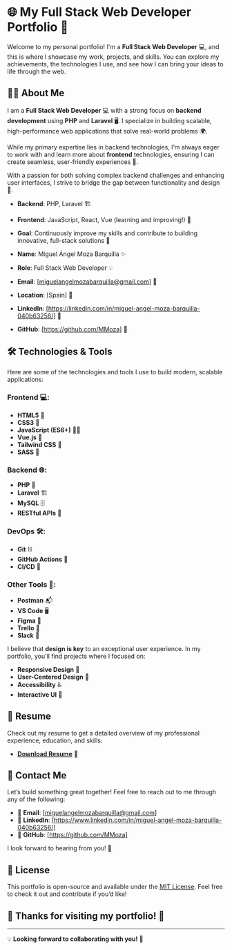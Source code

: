 # 🌐 **My Full Stack Web Developer Portfolio** 🚀

Welcome to my personal portfolio! I'm a **Full Stack Web Developer** 💻, and this is where I showcase my work, projects, and skills. You can explore my achievements, the technologies I use, and see how I can bring your ideas to life through the web.

## 👨‍💻 About Me

I am a **Full Stack Web Developer** 💻 with a strong focus on **backend development** using **PHP** and **Laravel** 🖥️. I specialize in building scalable, high-performance web applications that solve real-world problems 🌍. 

While my primary expertise lies in backend technologies, I’m always eager to work with and learn more about **frontend** technologies, ensuring I can create seamless, user-friendly experiences 🌱. 

With a passion for both solving complex backend challenges and enhancing user interfaces, I strive to bridge the gap between functionality and design 🔗.

- **Backend**: PHP, Laravel 🏗️
- **Frontend**: JavaScript, React, Vue (learning and improving!) 🌟
- **Goal**: Continuously improve my skills and contribute to building innovative, full-stack solutions 🚀

- **Name**: Miguel Ángel Moza Barquilla ✨
- **Role**: Full Stack Web Developer 💡
- **Email**: [miguelangelmozabarquilla@gmail.com] 📧
- **Location**: [Spain] 📍
- **LinkedIn**: [https://linkedin.com/in/miguel-angel-moza-barquilla-040b63256/] 🔗
- **GitHub**: [https://github.com/MMoza] 🐙

## 🛠️ Technologies & Tools

Here are some of the technologies and tools I use to build modern, scalable applications:

### Frontend 💻:
- **HTML5** 🎨
- **CSS3** 💅
- **JavaScript (ES6+)** 🧑‍💻
- **Vue.js** 🌱
- **Tailwind CSS** 🦄
- **SASS** 🧶

### Backend 🌐:
- **PHP** 🧰
- **Laravel** 🏗️
- **MySQL** 🗄️
- **RESTful APIs** 🔌

### DevOps 🛠️:
- **Git** ⛓️
- **GitHub Actions** 🔧
- **CI/CD** 🚀

### Other Tools 🔧:
- **Postman** 📬
- **VS Code** 🖥️
- **Figma** 🎨
- **Trello** 📝
- **Slack** 💬


I believe that **design is key** to an exceptional user experience. In my portfolio, you'll find projects where I focused on:
- **Responsive Design** 📱
- **User-Centered Design** 👥
- **Accessibility** ♿
- **Interactive UI** 🔲

## 📑 Resume

Check out my resume to get a detailed overview of my professional experience, education, and skills:

- **[Download Resume](#)** 📄

## 📢 Contact Me

Let’s build something great together! Feel free to reach out to me through any of the following:

- 📧 **Email**: [miguelangelmozabarquilla@gmail.com]
- 🔗 **LinkedIn**: [https://www.linkedin.com/in/miguel-angel-moza-barquilla-040b63256/]
- 🐙 **GitHub**: [https://github.com/MMoza]

I look forward to hearing from you! 🌱

## 📝 License

This portfolio is open-source and available under the [MIT License](LICENSE). Feel free to check it out and contribute if you’d like!

## 🙌 Thanks for visiting my portfolio! 🎉

---

💡 **Looking forward to collaborating with you!** 🚀